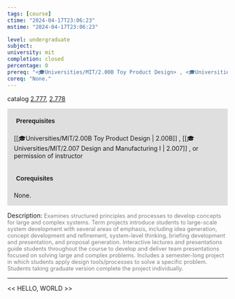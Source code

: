 ```yaml
---
tags: [course]
ctime: "2024-04-17T23:06:23"
mstime: "2024-04-17T23:06:23"

level: undergraduate
subject: 
university: mit
completion: closed
percentage: 0
prereq: "<🎓Universities/MIT/2.00B Toy Product Design> , <🎓Universities/MIT/2.007 Design and Manufacturing I> , or permission of instructor"
coreq: "None."
---
```


catalog [2.777](http://student.mit.edu/catalog/m2b.html#2.777), [2.778](http://student.mit.edu/catalog/m2b.html#2.778)

<span style="display: block; padding: 15px; background-color: rgb(100, 100, 100, 0.2);"><font id="m_prereq1934_0" style="display: block; font-family: Arial, sans-serif; font-weight: bold; padding: 5px">Prerequisites</font><br><span id="prereq1934_0">[[🎓Universities/MIT/2.00B Toy Product Design | 2.00B]] , [[🎓Universities/MIT/2.007 Design and Manufacturing I | 2.007]] , or permission of instructor</span></span>
<span style="display: block; padding: 15px; background-color: rgb(100, 100, 100, 0.2);"><font id="m_coreq1934_0" style="display: block; font-family: Arial, sans-serif; font-weight: bold; padding: 5px">Corequisites</font><br><span id="coreq1934_0">None.</span></span>

<font style="">Description:</font>
<font style="color: grey; font-size: 0.8rem;">Examines structured principles and processes to develop concepts for large and complex systems. Term projects introduce students to large-scale system development with several areas of emphasis, including idea generation, concept development and refinement, system-level thinking, briefing development and presentation, and proposal generation. Interactive lectures and presentations guide students throughout the course to develop and deliver team presentations focused on solving large and complex problems. Includes a semester-long project in which students apply design tools/processes to solve a specific problem. Students taking graduate version complete the project individually.</font>



---

<< HELLO, WORLD >>
